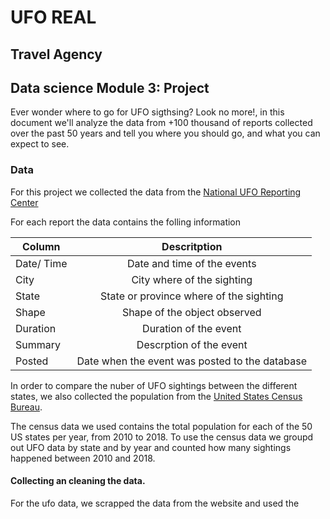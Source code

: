 # UFO REAL
## Travel Agency

## Data science Module 3: Project

Ever wonder where to go for UFO sigthsing? Look no more!, in this document we'll analyze the data from +100 thousand of reports collected over the past 50 years and tell you where you should go, and what you can expect to see.

### Data
For this project we collected the data from the [National UFO Reporting Center](http://www.nuforc.org/index.html)

For each report the data contains the folling information

| Column        | Descritption |
| ------------- |:------------:| 
| Date/ Time    | Date and time of the events |
| City          | City where of the sighting |
| State         | State or province where of the sighting |
| Shape         | Shape of the object observed |
| Duration      | Duration of the event |
| Summary       | Descrption of the event |
| Posted        | Date when the event was posted to the database |

In order to compare the nuber of UFO sightings between the different states, we also collected the population from the [United States Census Bureau](https://www.census.gov/). 

The census data we used contains the total population for each of the 50 US states per year, from 2010 to 2018. 
To use the census data we groupd out UFO data by state and by year and counted how many sightings happened between 2010 and 2018. 

#### Collecting an cleaning the data.
For the ufo data, we scrapped the data from the website and used the


